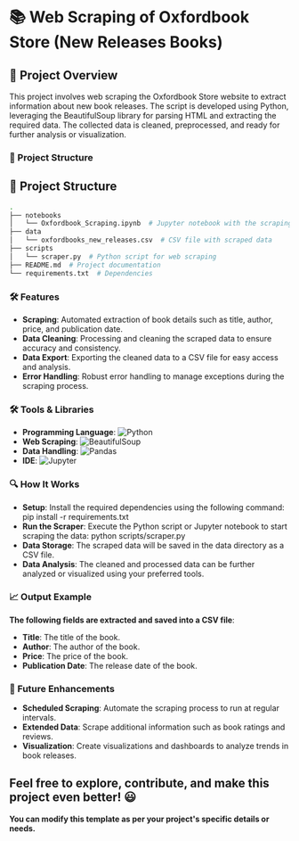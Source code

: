 # 📚 Web Scraping of Oxfordbook Store (New Releases Books)

## 🚀 Project Overview

This project involves web scraping the Oxfordbook Store website to extract information about new book releases. The script is developed using Python, leveraging the BeautifulSoup library for parsing HTML and extracting the required data. The collected data is cleaned, preprocessed, and ready for further analysis or visualization.

### 📂 Project Structure

## 📂 Project Structure

```bash
.
├── notebooks
│   └── Oxfordbook_Scraping.ipynb  # Jupyter notebook with the scraping script
├── data
│   └── oxfordbooks_new_releases.csv  # CSV file with scraped data
├── scripts
│   └── scraper.py  # Python script for web scraping
├── README.md  # Project documentation
└── requirements.txt  # Dependencies
```

### 🛠️ Features

- **Scraping**: Automated extraction of book details such as title, author, price, and publication date.
- **Data Cleaning**: Processing and cleaning the scraped data to ensure accuracy and consistency.
- **Data Export**: Exporting the cleaned data to a CSV file for easy access and analysis.
- **Error Handling**: Robust error handling to manage exceptions during the scraping process.

### 🛠️ Tools & Libraries
- **Programming Language**: ![Python](https://img.shields.io/badge/-Python-3776AB?logo=python&logoColor=white) 
- **Web Scraping**: ![BeautifulSoup](https://img.shields.io/badge/-BeautifulSoup-009688?logo=beautifulsoup&logoColor=white)
- **Data Handling**: ![Pandas](https://img.shields.io/badge/-Pandas-150458?logo=pandas&logoColor=white)
- **IDE**: ![Jupyter](https://img.shields.io/badge/-Jupyter-F37626?logo=jupyter&logoColor=white)
  
### 🔍 How It Works
- **Setup**: Install the required dependencies using the following command:
pip install -r requirements.txt
- **Run the Scraper**: Execute the Python script or Jupyter notebook to start scraping the data:
python scripts/scraper.py
- **Data Storage**: The scraped data will be saved in the data directory as a CSV file.
- **Data Analysis**: The cleaned and processed data can be further analyzed or visualized using your preferred tools.

### 📈 Output Example
**The following fields are extracted and saved into a CSV file**:
- **Title**: The title of the book.
- **Author**: The author of the book.
- **Price**: The price of the book.
- **Publication Date**: The release date of the book.

### 🚀 Future Enhancements
- **Scheduled Scraping**: Automate the scraping process to run at regular intervals.
- **Extended Data**: Scrape additional information such as book ratings and reviews.
- **Visualization**: Create visualizations and dashboards to analyze trends in book releases.

**Feel free to explore, contribute, and make this project even better!** 😃
---
**You can modify this template as per your project's specific details or needs.**
